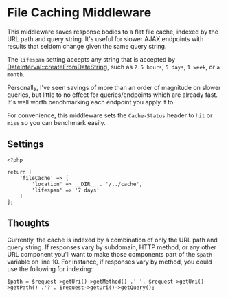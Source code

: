 # File Caching Middleware

This middleware saves response bodies to a flat file cache, indexed by the URL path and query string.  It's useful for slower AJAX endpoints with results that seldom change given the same query string.

The `lifespan` setting accepts any string that is accepted by [DateInterval::createFromDateString](https://secure.php.net/manual/en/dateinterval.createfromdatestring.php), such as `2.5 hours`, `5 days`, `1 week`, or `a month`.

Personally, I've seen savings of more than an order of magnitude on slower queries, but little to no effect for queries/endpoints which are already fast.  It's well worth benchmarking each endpoint you apply it to.

For convenience, this middleware sets the `Cache-Status` header to `hit` or `miss` so you can benchmark easily.

## Settings

```
<?php

return [
	'fileCache' => [
		'location' => __DIR__ . '/../cache',
		'lifespan' => '7 days'
	]
];
```

## Thoughts

Currently, the cache is indexed by a combination of only the URL path and query string.  If responses vary by subdomain, HTTP method, or any other URL component you'll want to make those components part of the `$path` variable on line 10.  For instance, if responses vary by method, you could use the following for indexing:

`$path = $request->getUri()->getMethod() .' '. $request->getUri()->getPath() .'?'. $request->getUri()->getQuery();`

